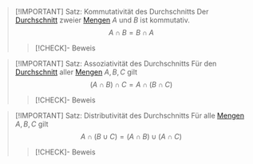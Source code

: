 > [!IMPORTANT] Satz: Kommutativität des Durchschnitts
> Der [Durchschnitt](Durchschnitt.md) zweier [Mengen](../Menge.md) $A$ und $B$ ist kommutativ.
> $$A\cap B = B\cap A$$
> > [!CHECK]- Beweis

> [!IMPORTANT] Satz: Assoziativität des Durchschnitts
> Für den [Durchschnitt](Durchschnitt.md) aller [Mengen](../Menge.md) $A,B,C$ gilt
> $$(A\cap B)\cap C = A\cap(B\cap C)$$
> > [!CHECK]- Beweis

> [!IMPORTANT] Satz: Distributivität des Durchschnitts
> Für alle [Mengen](../Menge.md) $A,B,C$ gilt
> $$A\cap(B\cup C) = (A\cap B)\cup(A\cap C)$$
> > [!CHECK]- Beweis